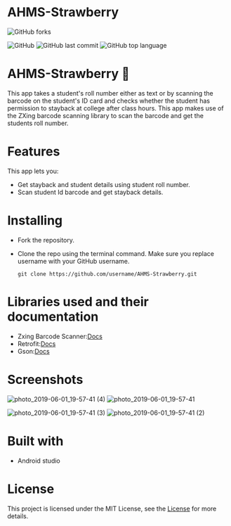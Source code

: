 
# AHMS-Strawberry

![GitHub forks](https://img.shields.io/github/forks/adarshsiva/AHMS-Strawberry.svg?label=FORK&style=social)


![GitHub](https://img.shields.io/github/license/adarshsiva/AHMS-Strawberry.svg?style=popout)
![GitHub last commit](https://img.shields.io/github/last-commit/adarshsiva/AHMS-Strawberry.svg?style=popout)
![GitHub top language](https://img.shields.io/github/languages/top/adarshsiva/AHMS-Strawberry.svg?style=popout)


# AHMS-Strawberry  :strawberry:
This app takes a student's roll number either as text or by scanning the barcode on the student's ID card and checks whether the student has permission to stayback at college after class hours.
This app makes use of the ZXing barcode scanning library to scan the barcode and get the students roll number.
# Features 
This app lets you:
* Get stayback and student details using student roll number.
* Scan student Id barcode and get stayback details.

# Installing
* Fork the repository.

* Clone the repo using the terminal command. Make sure you replace username with your GitHub username.

  `git clone https://github.com/username/AHMS-Strawberry.git`

# Libraries used and their documentation 

* Zxing Barcode Scanner:[Docs](https://zxing.github.io/zxing/)
* Retrofit:[Docs](http://square.github.io/retrofit/2.x/retrofit/)
* Gson:[Docs](https://github.com/square/retrofit/tree/master/retrofit-converters/gson/)

# Screenshots

![photo_2019-06-01_19-57-41 (4)](https://user-images.githubusercontent.com/44549809/58749958-de929a80-84a9-11e9-92fb-d9628a8ea6a3.jpg) ![photo_2019-06-01_19-57-41](https://user-images.githubusercontent.com/44549809/58750077-45648380-84ab-11e9-8a3d-e46d9963955f.jpg)


![photo_2019-06-01_19-57-41 (3)](https://user-images.githubusercontent.com/44549809/58749968-ee11e380-84a9-11e9-85ff-1bc761ef275b.jpg) ![photo_2019-06-01_19-57-41 (2)](https://user-images.githubusercontent.com/44549809/58749951-cc186100-84a9-11e9-9968-dd2bf1801ca6.jpg)

# Built with
* Android studio

# License
This project is licensed under the MIT License, see the [License](https://github.com/adarshsiva/AHMS-Strawberry/blob/master/LICENSE) for more details.

